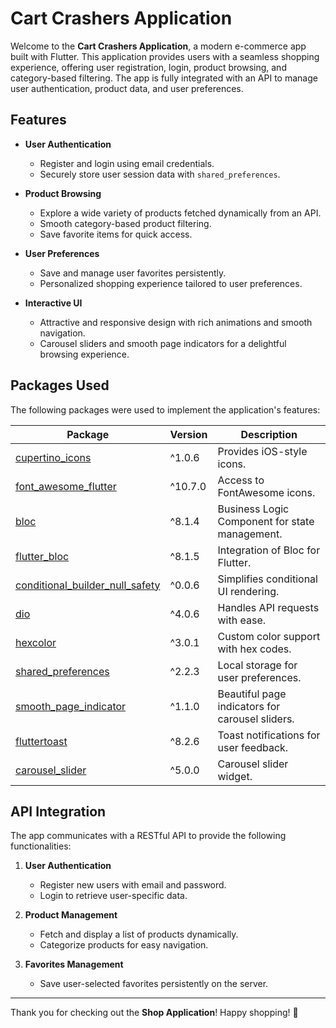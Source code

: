 # Cart Crashers Application

Welcome to the **Cart Crashers Application**, a modern e-commerce app built with Flutter. This application provides users with a seamless shopping experience, offering user registration, login, product browsing, and category-based filtering. The app is fully integrated with an API to manage user authentication, product data, and user preferences.

## Features

- **User Authentication**
  - Register and login using email credentials.
  - Securely store user session data with `shared_preferences`.

- **Product Browsing**
  - Explore a wide variety of products fetched dynamically from an API.
  - Smooth category-based product filtering.
  - Save favorite items for quick access.

- **User Preferences**
  - Save and manage user favorites persistently.
  - Personalized shopping experience tailored to user preferences.

- **Interactive UI**
  - Attractive and responsive design with rich animations and smooth navigation.
  - Carousel sliders and smooth page indicators for a delightful browsing experience.

## Packages Used

The following packages were used to implement the application's features:

| Package | Version | Description |
|---------|---------|-------------|
| [cupertino_icons](https://pub.dev/packages/cupertino_icons) | ^1.0.6 | Provides iOS-style icons. |
| [font_awesome_flutter](https://pub.dev/packages/font_awesome_flutter) | ^10.7.0 | Access to FontAwesome icons. |
| [bloc](https://pub.dev/packages/bloc) | ^8.1.4 | Business Logic Component for state management. |
| [flutter_bloc](https://pub.dev/packages/flutter_bloc) | ^8.1.5 | Integration of Bloc for Flutter. |
| [conditional_builder_null_safety](https://pub.dev/packages/conditional_builder_null_safety) | ^0.0.6 | Simplifies conditional UI rendering. |
| [dio](https://pub.dev/packages/dio) | ^4.0.6 | Handles API requests with ease. |
| [hexcolor](https://pub.dev/packages/hexcolor) | ^3.0.1 | Custom color support with hex codes. |
| [shared_preferences](https://pub.dev/packages/shared_preferences) | ^2.2.3 | Local storage for user preferences. |
| [smooth_page_indicator](https://pub.dev/packages/smooth_page_indicator) | ^1.1.0 | Beautiful page indicators for carousel sliders. |
| [fluttertoast](https://pub.dev/packages/fluttertoast) | ^8.2.6 | Toast notifications for user feedback. |
| [carousel_slider](https://pub.dev/packages/carousel_slider) | ^5.0.0 | Carousel slider widget. |

## API Integration

The app communicates with a RESTful API to provide the following functionalities:

1. **User Authentication**
   - Register new users with email and password.
   - Login to retrieve user-specific data.

2. **Product Management**
   - Fetch and display a list of products dynamically.
   - Categorize products for easy navigation.

3. **Favorites Management**
   - Save user-selected favorites persistently on the server.

---

Thank you for checking out the **Shop Application**! Happy shopping! 🎉
